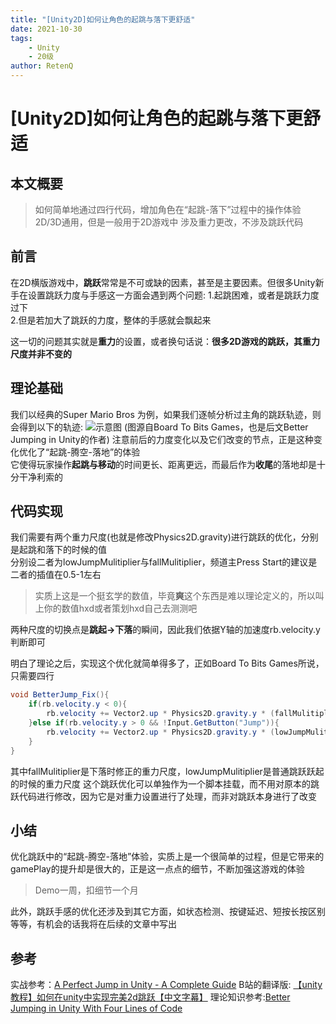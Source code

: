 ```yaml
---
title: "[Unity2D]如何让角色的起跳与落下更舒适"
date: 2021-10-30
tags: 
    - Unity
    - 20级
author: RetenQ
---
```

# [Unity2D]如何让角色的起跳与落下更舒适

## 本文概要
> 如何简单地通过四行代码，增加角色在“起跳-落下”过程中的操作体验
> 2D/3D通用，但是一般用于2D游戏中
> 涉及重力更改，不涉及跳跃代码

## 前言
在2D横版游戏中，**跳跃**常常是不可或缺的因素，甚至是主要因素。但很多Unity新手在设置跳跃力度与手感这一方面会遇到两个问题:
1.起跳困难，或者是跳跃力度过下  
2.但是若加大了跳跃的力度，整体的手感就会飘起来  

这一切的问题其实就是**重力**的设置，或者换句话说：**很多2D游戏的跳跃，其重力尺度并非不变的**

## 理论基础
我们以经典的Super Mario Bros 为例，如果我们逐帧分析过主角的跳跃轨迹，则会得到以下的轨迹:
![示意图](https://i.loli.net/2021/10/29/fsKOwrtCAWBq3vg.png)
(图源自Board To Bits Games，也是后文Better Jumping in Unity的作者)
注意前后的力度变化以及它们改变的节点，正是这种变化优化了“起跳-腾空-落地”的体验  
它使得玩家操作**起跳与移动**的时间更长、距离更远，而最后作为**收尾**的落地却是十分干净利索的

## 代码实现
我们需要有两个重力尺度(也就是修改Physics2D.gravity)进行跳跃的优化，分别是起跳和落下的时候的值   
分别设二者为lowJumpMulitiplier与fallMulitiplier，频道主Press Start的建议是二者的插值在0.5-1左右
> 实质上这是一个挺玄学的数值，毕竟**爽**这个东西是难以理论定义的，所以叫上你的数值hxd或者策划hxd自己去测测吧

两种尺度的切换点是**跳起->下落**的瞬间，因此我们依据Y轴的加速度rb.velocity.y判断即可

明白了理论之后，实现这个优化就简单得多了，正如Board To Bits Games所说，只需要四行
```C#
void BetterJump_Fix(){
    if(rb.velocity.y < 0){
        rb.velocity += Vector2.up * Physics2D.gravity.y * (fallMulitiplier - 1 ) * Time.deltaTime ; 
    }else if(rb.velocity.y > 0 && !Input.GetButton("Jump")){
        rb.velocity += Vector2.up * Physics2D.gravity.y * (lowJumpMulitiplier - 1 ) * Time.deltaTime ; 
    }
}
```
其中fallMulitiplier是下落时修正的重力尺度，lowJumpMulitiplier是普通跳跃跃起的时候的重力尺度
这个跳跃优化可以单独作为一个脚本挂载，而不用对原本的跳跃代码进行修改，因为它是对重力设置进行了处理，而非对跳跃本身进行了改变

## 小结
优化跳跃中的“起跳-腾空-落地”体验，实质上是一个很简单的过程，但是它带来的gamePlay的提升却是很大的，正是这一点点的细节，不断加强这游戏的体验
> Demo一周，扣细节一个月

此外，跳跃手感的优化还涉及到其它方面，如状态检测、按键延迟、短按长按区别等等，有机会的话我将在后续的文章中写出

## 参考
实战参考：[A Perfect Jump in Unity - A Complete Guide](https://www.youtube.com/watch?v=RPdn3r_tqcM)
B站的翻译版:
[【unity教程】如何在unity中实现完美2d跳跃【中文字幕】](https://www.bilibili.com/video/BV1NQ4y117eT?from=search&seid=2988074658335129836&spm_id_from=333.337.0.0)
理论知识参考:[Better Jumping in Unity With Four Lines of Code](https://www.youtube.com/watch?v=7KiK0Aqtmzc)

